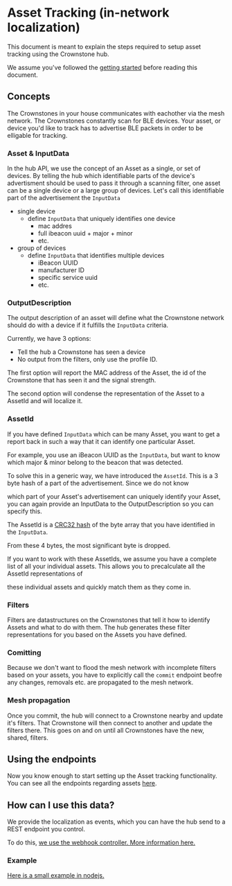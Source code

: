 # Asset Tracking (in-network localization)

This document is meant to explain the steps required to setup asset tracking using the Crownstone hub. 

We assume you've followed the [getting started](./GettingStarted.md) before reading this document.

## Concepts

The Crownstones in your house communicates with eachother via the mesh network. The Crownstones constantly scan for BLE devices.
Your asset, or device you'd like to track has to advertise BLE packets in order to be elligable for tracking.

### Asset & InputData
In the hub API, we use the concept of an Asset as a single, or set of devices. By telling the hub which identifiable parts of the device's advertisment
should be used to pass it through a scanning filter, one asset can be a single device or a large group of devices. Let's call this identifiable part
of the advertisement the `InputData`

- single device
    - define `InputData` that uniquely identifies one device
        - mac addres
        - full ibeacon uuid + major + minor
        - etc.
- group of devices
    - define `InputData` that identifies multiple devices
        - iBeacon UUID
        - manufacturer ID
        - specific service uuid
        - etc.
    
### OutputDescription

The output description of an asset will define what the Crownstone network should do with a device if it fulfills the `InputData` criteria.

Currently, we have 3 options:
- Tell the hub a Crownstone has seen a device
- No output from the filters, only use the profile ID.

The first option will report the MAC address of the Asset, the id of the Crownstone that has seen it and the signal strength.

The second option will condense the representation of the Asset to a AssetId and will localize it.

### AssetId

If you have defined `InputData` which can be many Asset, you want to get a report back in such a way that it can identify one particular Asset.

For example, you use an iBeacon UUID as the `InputData`, but want to know which major & minor belong to the beacon that was detected.

To solve this in a generic way, we have introduced the `AssetId`. This is a 3 byte hash of a part of the advertisement. Since we do not know 

which part of your Asset's advertisement can uniquely identify your Asset, you can again provide an InputData to the OutputDescription so you can specify this.

The AssetId is a [CRC32 hash](https://en.wikipedia.org/wiki/Cyclic_redundancy_check#CRC-32_algorithm) of the byte array that you have identified in the `InputData`.

From these 4 bytes, the most significant byte is dropped.

If you want to work with these AssetIds, we assume you have a complete list of all your individual assets. This allows you to precalculate all the AssetId representations of

these individual assets and quickly match them as they come in.


### Filters

Filters are datastructures on the Crownstones that tell it how to identify Assets and what to do with them. The hub generates these filter representations
for you based on the Assets you have defined.

### Comitting

Because we don't want to flood the mesh network with incomplete filters based on your assets, you have to explicitly call the `commit` endpoint beofre any
changes, removals etc. are propagated to the mesh network.

### Mesh propagation

Once you commit, the hub will connect to a Crownstone nearby and update it's filters. That Crownstone will then connect to another and update the filters there.
This goes on and on until all Crownstones have the new, shared, filters.



## Using the endpoints

Now you know enough to start setting up the Asset tracking functionality.
You can see all the endpoints regarding assets [here](../api/controllers/AssetController.md).

## How can I use this data?

We provide the localization as events, which you can have the hub send to a REST endpoint you control.

To do this, [we use the webhook controller. More information here.](../api/controllers/WebhookController.md)

### Example

[Here is a small example in nodejs.](./examples/AssetTracking)
